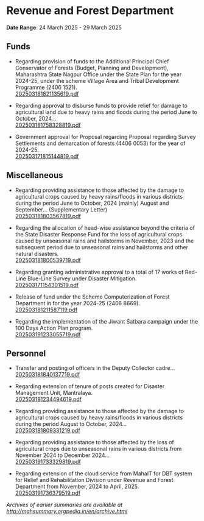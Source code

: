 # Revenue and Forest Department

**Date Range**: 24 March 2025 - 29 March 2025


## Funds
- Regarding provision of funds to the Additional Principal Chief Conservator of Forests (Budget, Planning and Development), Maharashtra State Nagpur Office under the State Plan for the year 2024-25, under the scheme Village Area and Tribal Development Programme (2406 1521).\
  [202503181821135619.pdf](https://gr.maharashtra.gov.in/Site/Upload/Government%20Resolutions/English/202503181821135619.pdf)

- Regarding approval to disburse funds to provide relief for damage to agricultural land due to heavy rains and floods during the period June to October, 2024...\
  [202503181758328819.pdf](https://gr.maharashtra.gov.in/Site/Upload/Government%20Resolutions/English/202503181758328819.pdf)

- Government approval for Proposal regarding Proposal regarding Survey Settlements and demarcation of forests (4406 0053) for the year of 2024-25.\
  [202503171815144819.pdf](https://gr.maharashtra.gov.in/Site/Upload/Government%20Resolutions/English/202503171815144819.pdf)

## Miscellaneous
- Regarding providing assistance to those affected by the damage to agricultural crops caused by heavy rains/floods in various districts during the period June to October, 2024 (mainly) August and September... (Supplementary Letter)\
  [202503181803567819.pdf](https://gr.maharashtra.gov.in/Site/Upload/Government%20Resolutions/English/202503181803567819.pdf)

- Regarding the allocation of head-wise assistance beyond the criteria of the State Disaster Response Fund for the loss of agricultural crops caused by unseasonal rains and hailstorms in November, 2023 and the subsequent period due to unseasonal rains and hailstorms and other natural disasters.\
  [202503181800539719.pdf](https://gr.maharashtra.gov.in/Site/Upload/Government%20Resolutions/English/202503181800539719.pdf)

- Regarding granting administrative approval to a total of 17 works of Red-Line Blue-Line Survey under Disaster Mitigation.\
  [202503171154301519.pdf](https://gr.maharashtra.gov.in/Site/Upload/Government%20Resolutions/English/202503171154301519.pdf)

- Release of fund under the Scheme Computerization of Forest Department in for the year 2024-25 (2406 8669).\
  [202503181211587119.pdf](https://gr.maharashtra.gov.in/Site/Upload/Government%20Resolutions/English/202503181211587119.pdf)

- Regarding the implementation of the Jiwant Satbara campaign under the 100 Days Action Plan program.\
  [202503191233055719.pdf](https://gr.maharashtra.gov.in/Site/Upload/Government%20Resolutions/English/202503191233055719.pdf)

## Personnel
- Transfer and posting of officers in the Deputy Collector cadre...\
  [202503181840137719.pdf](https://gr.maharashtra.gov.in/Site/Upload/Government%20Resolutions/English/202503181840137719.pdf)

- Regarding extension of tenure of posts created for Disaster Management Unit, Mantralaya.\
  [202503181234494619.pdf](https://gr.maharashtra.gov.in/Site/Upload/Government%20Resolutions/English/202503181234494619.pdf)

- Regarding providing assistance to those affected by the damage to agricultural crops caused by heavy rains/floods in various districts during the period August to October, 2024...\
  [202503181809331219.pdf](https://gr.maharashtra.gov.in/Site/Upload/Government%20Resolutions/English/202503181809331219.pdf)

- Regarding providing assistance to those affected by the loss of agricultural crops due to unseasonal rains in various districts from November 2024 to December 2024...\
  [202503191733329819.pdf](https://gr.maharashtra.gov.in/Site/Upload/Government%20Resolutions/English/202503191733329819.pdf)

- Regarding extension of the cloud service from MahaIT for DBT system for Relief and Rehabilitation Division under Revenue and Forest Department from November, 2024 to April, 2025.\
  [202503191736379519.pdf](https://gr.maharashtra.gov.in/Site/Upload/Government%20Resolutions/English/202503191736379519.pdf)


*Archives of earlier summaries are available at http://mahsummary.orgpedia.in/en/archive.html*